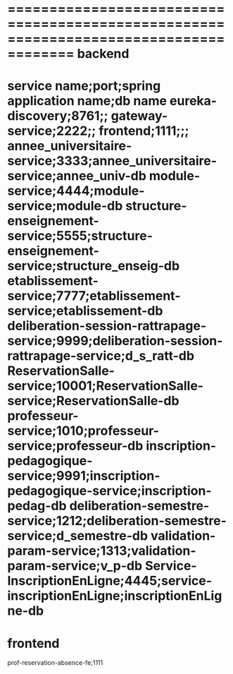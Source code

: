 ======================================================================================
backend
======================================================================================
service name;port;spring application name;db name
eureka-discovery;8761;;
gateway-service;2222;;
frontend;1111;;;
annee_universitaire-service;3333;annee_universitaire-service;annee_univ-db
module-service;4444;module-service;module-db
structure-enseignement-service;5555;structure-enseignement-service;structure_enseig-db
etablissement-service;7777;etablissement-service;etablissement-db
deliberation-session-rattrapage-service;9999;deliberation-session-rattrapage-service;d_s_ratt-db
ReservationSalle-service;10001;ReservationSalle-service;ReservationSalle-db
professeur-service;1010;professeur-service;professeur-db
inscription-pedagogique-service;9991;inscription-pedagogique-service;inscription-pedag-db
deliberation-semestre-service;1212;deliberation-semestre-service;d_semestre-db
validation-param-service;1313;validation-param-service;v_p-db
Service-InscriptionEnLigne;4445;service-inscriptionEnLigne;inscriptionEnLigne-db
======================================================================================
frontend
======================================================================================
prof-reservation-absence-fe;1111
